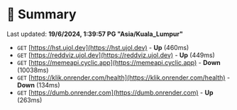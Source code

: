 # 📖 Summary
Last updated: **19/6/2024, 1:39:57 PG "Asia/Kuala_Lumpur"**

- `GET` [https://hst.ujol.dev](https://hst.ujol.dev) - **Up** (460ms)
- `GET` [https://reddviz.ujol.dev](https://reddviz.ujol.dev) - **Up** (449ms)
- `GET` [https://memeapi.cyclic.app](https://memeapi.cyclic.app) - **Down** (10038ms)
- `GET` [https://klik.onrender.com/health](https://klik.onrender.com/health) - **Down** (134ms)
- `GET` [https://dumb.onrender.com](https://dumb.onrender.com) - **Up** (263ms)
